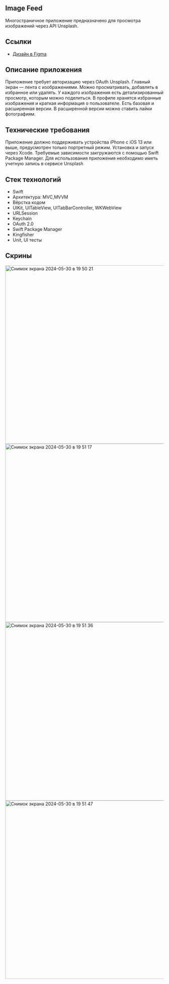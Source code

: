 ## **Image Feed**

Многостраничное приложение предназначено для просмотра изображений через API Unsplash.

## **Ссылки**

- [Дизайн в Figma](https://clck.ru/38ddGT)

## **Описание приложения**

Приложение требует авторизацию через OAuth Unsplash. Главный экран — лента с изображениями. Можно просматривать, добавлять в избранное или удалять. У каждого изображения есть детализированный просмотр, которым можно поделиться. В профиле хранятся избранные изображения и краткая информация о пользователе. Есть базовая и расширенная версии. В расширенной версии можно ставить лайки фотографиям.

## **Технические требования**

Приложение должно поддерживать устройства iPhone с iOS 13 или выше, предусмотрен только портретный режим.
Установка и запуск через Xcode. Требуемые зависимости закгружаются с помощью Swift Package Manager.
Для использования приложения необходимо иметь учетную запись в сервисе Unsplash

## **Стек технологий**

- Swift
- Архитектура: MVC,MVVM
- Вёрстка кодом
- UIKit, UITableView, UITabBarController, WKWebView
- URLSession
- Keychain
- OAuth 2.0
- Swift Package Manager
- Kingfisher
- Unit, UI тесты

## **Скрины**
<img width="565" alt="Снимок экрана 2024-05-30 в 19 50 21" src="https://github.com/bestNewcomer/ImageFeed/assets/134210806/5a8954e8-72c6-40ac-99c4-677d98ba673b">
<img width="565" alt="Снимок экрана 2024-05-30 в 19 51 17" src="https://github.com/bestNewcomer/ImageFeed/assets/134210806/1915dae7-9023-4d9a-a1c8-57a8d923c807">
<img width="565" alt="Снимок экрана 2024-05-30 в 19 51 36" src="https://github.com/bestNewcomer/ImageFeed/assets/134210806/6f77b70c-75d4-4fe8-b485-ab530bf59c4b">
<img width="565" alt="Снимок экрана 2024-05-30 в 19 51 47" src="https://github.com/bestNewcomer/ImageFeed/assets/134210806/3c77670f-5035-4ad1-8b0e-3dcea3e81439">

